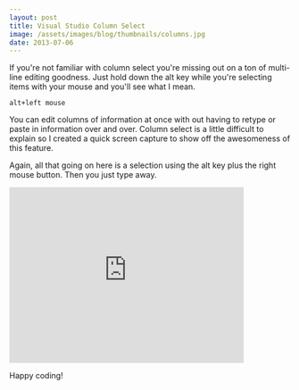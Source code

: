 ```yaml
---
layout: post
title: Visual Studio Column Select
image: /assets/images/blog/thumbnails/columns.jpg
date: 2013-07-06
---
```

If you're not familiar with column select you're missing out on a ton of multi-line editing goodness. Just hold down the alt <!--more-->key while you're selecting items with your mouse and you'll see what I mean.

    alt+left mouse

You can edit columns of information at once with out having to retype or paste in information over and over. Column select is a little difficult to explain so I created a quick screen capture to show off the awesomeness of this feature.

Again, all that going on here is a selection using the alt key plus the right mouse button. Then you just type away.

<iframe src="http://www.youtube.com/embed/3SnTtbZKhY8" allowfullscreen="" frameborder="0" height="315" width="420"></iframe>

Happy coding!